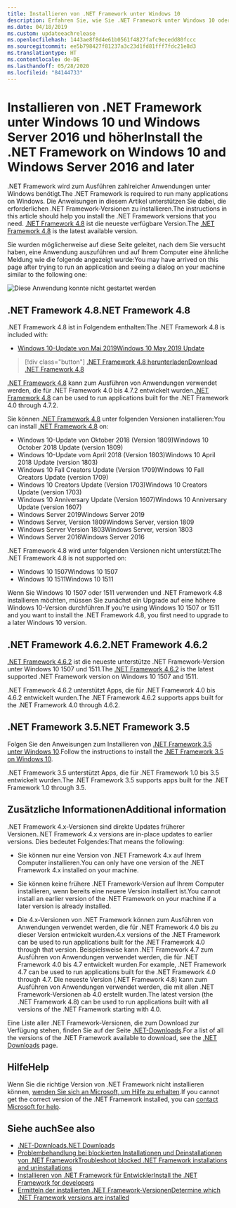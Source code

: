 ```yaml
---
title: Installieren von .NET Framework unter Windows 10
description: Erfahren Sie, wie Sie .NET Framework unter Windows 10 oder Windows Server 2016 installieren.
ms.date: 04/18/2019
ms.custom: updateeachrelease
ms.openlocfilehash: 1443ae8f8d4e61b0561f4827fafc9ecedd80fccc
ms.sourcegitcommit: ee5b798427f81237a3c23d1fd81fff7fdc21e8d3
ms.translationtype: HT
ms.contentlocale: de-DE
ms.lasthandoff: 05/28/2020
ms.locfileid: "84144733"
---
```

# <a name="install-the-net-framework-on-windows-10-and-windows-server-2016-and-later"></a><span data-ttu-id="46875-103">Installieren von .NET Framework unter Windows 10 und Windows Server 2016 und höher</span><span class="sxs-lookup"><span data-stu-id="46875-103">Install the .NET Framework on Windows 10 and Windows Server 2016 and later</span></span>

<span data-ttu-id="46875-104">.NET Framework wird zum Ausführen zahlreicher Anwendungen unter Windows benötigt.</span><span class="sxs-lookup"><span data-stu-id="46875-104">The .NET Framework is required to run many applications on Windows.</span></span> <span data-ttu-id="46875-105">Die Anweisungen in diesem Artikel unterstützen Sie dabei, die erforderlichen .NET Framework-Versionen zu installieren.</span><span class="sxs-lookup"><span data-stu-id="46875-105">The instructions in this article should help you install the .NET Framework versions that you need.</span></span> <span data-ttu-id="46875-106">[.NET Framework 4.8](https://github.com/Microsoft/dotnet/tree/master/releases/net48) ist die neueste verfügbare Version.</span><span class="sxs-lookup"><span data-stu-id="46875-106">The [.NET Framework 4.8](https://github.com/Microsoft/dotnet/tree/master/releases/net48) is the latest available version.</span></span>

<span data-ttu-id="46875-107">Sie wurden möglicherweise auf diese Seite geleitet, nach dem Sie versucht haben, eine Anwendung auszuführen und auf Ihrem Computer eine ähnliche Meldung wie die folgende angezeigt wurde:</span><span class="sxs-lookup"><span data-stu-id="46875-107">You may have arrived on this page after trying to run an application and seeing a dialog on your machine similar to the following one:</span></span>

![Diese Anwendung konnte nicht gestartet werden](./media/this-application-could-not-be-started.png)

## <a name="net-framework-48"></a><span data-ttu-id="46875-109">.NET Framework 4.8</span><span class="sxs-lookup"><span data-stu-id="46875-109">.NET Framework 4.8</span></span>

<span data-ttu-id="46875-110">.NET Framework 4.8 ist in Folgendem enthalten:</span><span class="sxs-lookup"><span data-stu-id="46875-110">The .NET Framework 4.8 is included with:</span></span>

- [<span data-ttu-id="46875-111">Windows 10-Update von Mai 2019</span><span class="sxs-lookup"><span data-stu-id="46875-111">Windows 10 May 2019 Update</span></span>](https://support.microsoft.com/help/4028685/windows-10-get-the-update)

> [!div class="button"]
> [<span data-ttu-id="46875-112">.NET Framework 4.8 herunterladen</span><span class="sxs-lookup"><span data-stu-id="46875-112">Download .NET Framework 4.8</span></span>](https://dotnet.microsoft.com/download/dotnet-framework/net48)

<span data-ttu-id="46875-113">[.NET Framework 4.8](https://dotnet.microsoft.com/download/dotnet-framework/net48) kann zum Ausführen von Anwendungen verwendet werden, die für .NET Framework 4.0 bis 4.7.2 entwickelt wurden.</span><span class="sxs-lookup"><span data-stu-id="46875-113">[.NET Framework 4.8](https://dotnet.microsoft.com/download/dotnet-framework/net48) can be used to run applications built for the .NET Framework 4.0 through 4.7.2.</span></span>

<span data-ttu-id="46875-114">Sie können [.NET Framework 4.8](https://dotnet.microsoft.com/download/dotnet-framework/net48) unter folgenden Versionen installieren:</span><span class="sxs-lookup"><span data-stu-id="46875-114">You can install [.NET Framework 4.8](https://dotnet.microsoft.com/download/dotnet-framework/net48) on:</span></span>

- <span data-ttu-id="46875-115">Windows 10-Update von Oktober 2018 (Version 1809)</span><span class="sxs-lookup"><span data-stu-id="46875-115">Windows 10 October 2018 Update (version 1809)</span></span>
- <span data-ttu-id="46875-116">Windows 10-Update vom April 2018 (Version 1803)</span><span class="sxs-lookup"><span data-stu-id="46875-116">Windows 10 April 2018 Update (version 1803)</span></span>
- <span data-ttu-id="46875-117">Windows 10 Fall Creators Update (Version 1709)</span><span class="sxs-lookup"><span data-stu-id="46875-117">Windows 10 Fall Creators Update (version 1709)</span></span>
- <span data-ttu-id="46875-118">Windows 10 Creators Update (Version 1703)</span><span class="sxs-lookup"><span data-stu-id="46875-118">Windows 10 Creators Update (version 1703)</span></span>
- <span data-ttu-id="46875-119">Windows 10 Anniversary Update (Version 1607)</span><span class="sxs-lookup"><span data-stu-id="46875-119">Windows 10 Anniversary Update (version 1607)</span></span>
- <span data-ttu-id="46875-120">Windows Server 2019</span><span class="sxs-lookup"><span data-stu-id="46875-120">Windows Server 2019</span></span>
- <span data-ttu-id="46875-121">Windows Server, Version 1809</span><span class="sxs-lookup"><span data-stu-id="46875-121">Windows Server, version 1809</span></span>
- <span data-ttu-id="46875-122">Windows Server Version 1803</span><span class="sxs-lookup"><span data-stu-id="46875-122">Windows Server, version 1803</span></span>
- <span data-ttu-id="46875-123">Windows Server 2016</span><span class="sxs-lookup"><span data-stu-id="46875-123">Windows Server 2016</span></span>

<span data-ttu-id="46875-124">.NET Framework 4.8 wird unter folgenden Versionen nicht unterstützt:</span><span class="sxs-lookup"><span data-stu-id="46875-124">The .NET Framework 4.8 is not supported on:</span></span>

- <span data-ttu-id="46875-125">Windows 10 1507</span><span class="sxs-lookup"><span data-stu-id="46875-125">Windows 10 1507</span></span>
- <span data-ttu-id="46875-126">Windows 10 1511</span><span class="sxs-lookup"><span data-stu-id="46875-126">Windows 10 1511</span></span>

<span data-ttu-id="46875-127">Wenn Sie Windows 10 1507 oder 1511 verwenden und .NET Framework 4.8 installieren möchten, müssen Sie zunächst ein Upgrade auf eine höhere Windows 10-Version durchführen.</span><span class="sxs-lookup"><span data-stu-id="46875-127">If you're using Windows 10 1507 or 1511 and you want to install the .NET Framework 4.8, you first need to upgrade to a later Windows 10 version.</span></span>

## <a name="net-framework-462"></a><span data-ttu-id="46875-128">.NET Framework 4.6.2</span><span class="sxs-lookup"><span data-stu-id="46875-128">.NET Framework 4.6.2</span></span>

<span data-ttu-id="46875-129">[.NET Framework 4.6.2](https://dotnet.microsoft.com/download/dotnet-framework/net462) ist die neueste unterstütze .NET Framework-Version unter Windows 10 1507 und 1511.</span><span class="sxs-lookup"><span data-stu-id="46875-129">The [.NET Framework 4.6.2](https://dotnet.microsoft.com/download/dotnet-framework/net462) is the latest supported .NET Framework version on Windows 10 1507 and 1511.</span></span>

<span data-ttu-id="46875-130">.NET Framework 4.6.2 unterstützt Apps, die für .NET Framework 4.0 bis 4.6.2 entwickelt wurden.</span><span class="sxs-lookup"><span data-stu-id="46875-130">The .NET Framework 4.6.2 supports apps built for the .NET Framework 4.0 through 4.6.2.</span></span>

## <a name="net-framework-35"></a><span data-ttu-id="46875-131">.NET Framework 3.5</span><span class="sxs-lookup"><span data-stu-id="46875-131">.NET Framework 3.5</span></span>

<span data-ttu-id="46875-132">Folgen Sie den Anweisungen zum Installieren von [.NET Framework 3.5 unter Windows 10](dotnet-35-windows-10.md).</span><span class="sxs-lookup"><span data-stu-id="46875-132">Follow the instructions to install the [.NET Framework 3.5 on Windows 10](dotnet-35-windows-10.md).</span></span>

<span data-ttu-id="46875-133">.NET Framework 3.5 unterstützt Apps, die für .NET Framework 1.0 bis 3.5 entwickelt wurden.</span><span class="sxs-lookup"><span data-stu-id="46875-133">The .NET Framework 3.5 supports apps built for the .NET Framework 1.0 through 3.5.</span></span>

## <a name="additional-information"></a><span data-ttu-id="46875-134">Zusätzliche Informationen</span><span class="sxs-lookup"><span data-stu-id="46875-134">Additional information</span></span>

<span data-ttu-id="46875-135">.NET Framework 4.x-Versionen sind direkte Updates früherer Versionen.</span><span class="sxs-lookup"><span data-stu-id="46875-135">.NET Framework 4.x versions are in-place updates to earlier versions.</span></span> <span data-ttu-id="46875-136">Dies bedeutet Folgendes:</span><span class="sxs-lookup"><span data-stu-id="46875-136">That means the following:</span></span>

- <span data-ttu-id="46875-137">Sie können nur eine Version von .NET Framework 4.x auf Ihrem Computer installieren.</span><span class="sxs-lookup"><span data-stu-id="46875-137">You can only have one version of the .NET Framework 4.x installed on your machine.</span></span>

- <span data-ttu-id="46875-138">Sie können keine frühere .NET Framework-Version auf Ihrem Computer installieren, wenn bereits eine neuere Version installiert ist.</span><span class="sxs-lookup"><span data-stu-id="46875-138">You cannot install an earlier version of the .NET Framework on your machine if a later version is already installed.</span></span>

- <span data-ttu-id="46875-139">Die 4.x-Versionen von .NET Framework können zum Ausführen von Anwendungen verwendet werden, die für .NET Framework 4.0 bis zu dieser Version entwickelt wurden.</span><span class="sxs-lookup"><span data-stu-id="46875-139">4.x versions of the .NET Framework can be used to run applications built for the .NET Framework 4.0 through that version.</span></span> <span data-ttu-id="46875-140">Beispielsweise kann .NET Framework 4.7 zum Ausführen von Anwendungen verwendet werden, die für .NET Framework 4.0 bis 4.7 entwickelt wurden.</span><span class="sxs-lookup"><span data-stu-id="46875-140">For example, .NET Framework 4.7 can be used to run applications built for the .NET Framework 4.0 through 4.7.</span></span> <span data-ttu-id="46875-141">Die neueste Version (.NET Framework 4.8) kann zum Ausführen von Anwendungen verwendet werden, die mit allen .NET Framework-Versionen ab 4.0 erstellt wurden.</span><span class="sxs-lookup"><span data-stu-id="46875-141">The latest version (the .NET Framework 4.8) can be used to run applications built with all versions of the .NET Framework starting with 4.0.</span></span>

<span data-ttu-id="46875-142">Eine Liste aller .NET Framework-Versionen, die zum Download zur Verfügung stehen, finden Sie auf der Seite [.NET-Downloads](https://dotnet.microsoft.com/download).</span><span class="sxs-lookup"><span data-stu-id="46875-142">For a list of all the versions of the .NET Framework available to download, see the [.NET Downloads](https://dotnet.microsoft.com/download) page.</span></span>

## <a name="help"></a><span data-ttu-id="46875-143">Hilfe</span><span class="sxs-lookup"><span data-stu-id="46875-143">Help</span></span>

<span data-ttu-id="46875-144">Wenn Sie die richtige Version von .NET Framework nicht installieren können, [wenden Sie sich an Microsoft, um Hilfe zu erhalten](mailto:dotnet-install-help@service.microsoft.com?subject=Install-Help).</span><span class="sxs-lookup"><span data-stu-id="46875-144">If you cannot get the correct version of the .NET Framework installed, you can [contact Microsoft for help](mailto:dotnet-install-help@service.microsoft.com?subject=Install-Help).</span></span>

## <a name="see-also"></a><span data-ttu-id="46875-145">Siehe auch</span><span class="sxs-lookup"><span data-stu-id="46875-145">See also</span></span>

- [<span data-ttu-id="46875-146">.NET-Downloads</span><span class="sxs-lookup"><span data-stu-id="46875-146">.NET Downloads</span></span>](https://dotnet.microsoft.com/download)
- [<span data-ttu-id="46875-147">Problembehandlung bei blockierten Installationen und Deinstallationen von .NET Framework</span><span class="sxs-lookup"><span data-stu-id="46875-147">Troubleshoot blocked .NET Framework installations and uninstallations</span></span>](troubleshoot-blocked-installations-and-uninstallations.md)
- [<span data-ttu-id="46875-148">Installieren von .NET Framework für Entwickler</span><span class="sxs-lookup"><span data-stu-id="46875-148">Install the .NET Framework for developers</span></span>](guide-for-developers.md)
- [<span data-ttu-id="46875-149">Ermitteln der installierten .NET Framework-Versionen</span><span class="sxs-lookup"><span data-stu-id="46875-149">Determine which .NET Framework versions are installed</span></span>](../migration-guide/how-to-determine-which-versions-are-installed.md)
